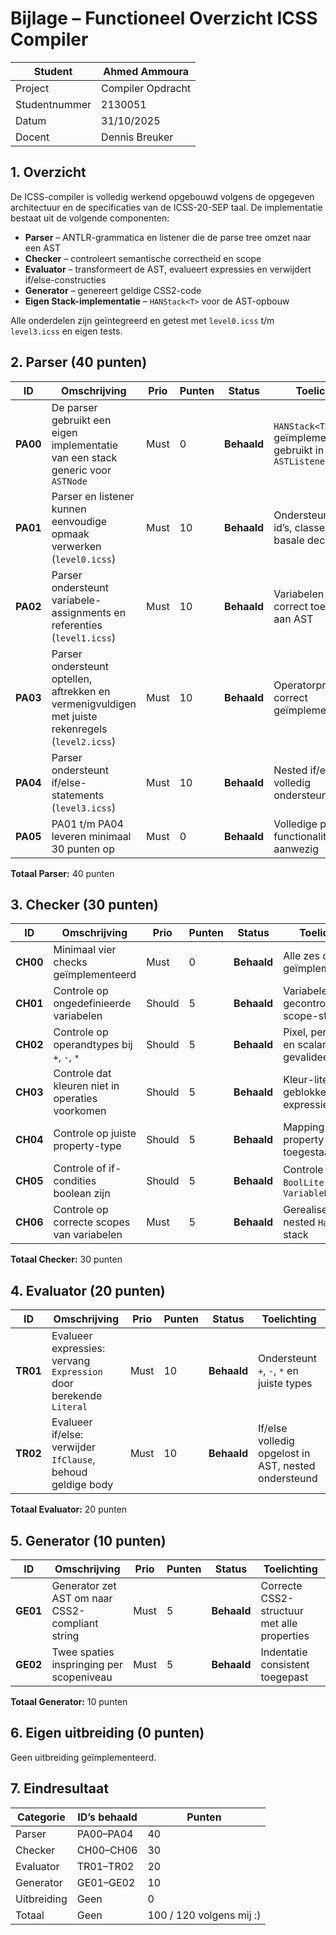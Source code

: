 # Bijlage – Functioneel Overzicht ICSS Compiler

| Student       | Ahmed Ammoura     |
| ------------- | ----------------- |
| Project       | Compiler Opdracht |
| Studentnummer | 2130051           |
| Datum         | 31/10/2025        |
| Docent        | Dennis Breuker    |


## 1. Overzicht


De ICSS-compiler is volledig werkend opgebouwd volgens de opgegeven architectuur en de specificaties van de ICSS-20-SEP taal.
De implementatie bestaat uit de volgende componenten:

* **Parser** – ANTLR-grammatica en listener die de parse tree omzet naar een AST
* **Checker** – controleert semantische correctheid en scope
* **Evaluator** – transformeert de AST, evalueert expressies en verwijdert if/else-constructies
* **Generator** – genereert geldige CSS2-code
* **Eigen Stack-implementatie** – `HANStack<T>` voor de AST-opbouw

Alle onderdelen zijn geïntegreerd en getest met `level0.icss` t/m `level3.icss` en eigen tests.


## 2. Parser (40 punten)

| ID       | Omschrijving                                                                                      | Prio | Punten | Status      | Toelichting                                                |
| -------- | ------------------------------------------------------------------------------------------------- | ---- | ------ | ----------- | ---------------------------------------------------------- |
| **PA00** | De parser gebruikt een eigen implementatie van een stack generic voor `ASTNode`                   | Must | 0      | **Behaald** | `HANStack<T>` geïmplementeerd en gebruikt in `ASTListener` |
| **PA01** | Parser en listener kunnen eenvoudige opmaak verwerken (`level0.icss`)                             | Must | 10     | **Behaald** | Ondersteunt tags, id’s, classes en basale declaraties      |
| **PA02** | Parser ondersteunt variabele-assignments en referenties (`level1.icss`)                           | Must | 10     | **Behaald** | Variabelen met `:=` correct toegevoegd aan AST             |
| **PA03** | Parser ondersteunt optellen, aftrekken en vermenigvuldigen met juiste rekenregels (`level2.icss`) | Must | 10     | **Behaald** | Operatorprecedentie correct geïmplementeerd                |
| **PA04** | Parser ondersteunt if/else-statements (`level3.icss`)                                             | Must | 10     | **Behaald** | Nested if/else wordt volledig ondersteund                  |
| **PA05** | PA01 t/m PA04 leveren minimaal 30 punten op                                                       | Must | 0      | **Behaald** | Volledige parser-functionaliteit aanwezig                  |

**Totaal Parser:** 40 punten


## 3. Checker (30 punten)

| ID       | Omschrijving                                     | Prio   | Punten | Status      | Toelichting                                      |
| -------- | ------------------------------------------------ | ------ | ------ | ----------- | ------------------------------------------------ |
| **CH00** | Minimaal vier checks geïmplementeerd             | Must   | 0      | **Behaald** | Alle zes checks geïmplementeerd                  |
| **CH01** | Controle op ongedefinieerde variabelen           | Should | 5      | **Behaald** | Variabelen gecontroleerd via scope-stack         |
| **CH02** | Controle op operandtypes bij `+`, `-`, `*`       | Should | 5      | **Behaald** | Pixel, percentage en scalar correct gevalideerd  |
| **CH03** | Controle dat kleuren niet in operaties voorkomen | Should | 5      | **Behaald** | Kleur-literals geblokkeerd in expressies         |
| **CH04** | Controle op juiste property-type                 | Should | 5      | **Behaald** | Mapping tussen property en toegestaan type       |
| **CH05** | Controle of if-condities boolean zijn            | Should | 5      | **Behaald** | Controle op `BoolLiteral` of `VariableReference` |
| **CH06** | Controle op correcte scopes van variabelen       | Must   | 5      | **Behaald** | Gerealiseerd met nested `HashMap`-stack          |

**Totaal Checker:** 30 punten


## 4. Evaluator (20 punten)

| ID       | Omschrijving                                                       | Prio | Punten | Status      | Toelichting                                          |
| -------- | ------------------------------------------------------------------ | ---- | ------ | ----------- | ---------------------------------------------------- |
| **TR01** | Evalueer expressies: vervang `Expression` door berekende `Literal` | Must | 10     | **Behaald** | Ondersteunt `+`, `-`, `*` en juiste types            |
| **TR02** | Evalueer if/else: verwijder `IfClause`, behoud geldige body        | Must | 10     | **Behaald** | If/else volledig opgelost in AST, nested ondersteund |

**Totaal Evaluator:** 20 punten


## 5. Generator (10 punten)

| ID       | Omschrijving                                    | Prio | Punten | Status      | Toelichting                                 |
| -------- | ----------------------------------------------- | ---- | ------ | ----------- | ------------------------------------------- |
| **GE01** | Generator zet AST om naar CSS2-compliant string | Must | 5      | **Behaald** | Correcte CSS2-structuur met alle properties |
| **GE02** | Twee spaties inspringing per scopeniveau        | Must | 5      | **Behaald** | Indentatie consistent toegepast             |

**Totaal Generator:** 10 punten


## 6. Eigen uitbreiding (0 punten)

Geen uitbreiding geïmplementeerd.


## 7. Eindresultaat

| Categorie | ID’s behaald | Punten                   |
| ------- |--------------|--------------------------|
| Parser  | PA00–PA04    | 40                       |
| Checker | CH00–CH06    | 30                       |
| Evaluator | TR01–TR02    | 20                       |
| Generator | GE01–GE02    | 10                       |
| Uitbreiding | Geen         | 0                        |
| Totaal  | Geen         | 100 / 120 volgens mij :) |

